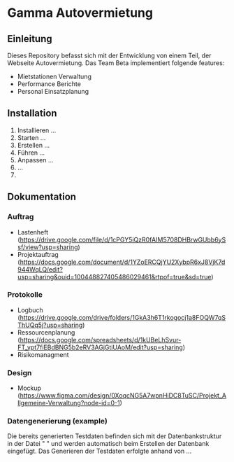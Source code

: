 # Gamma Autovermietung

## Einleitung

Dieses Repository befasst sich mit der Entwicklung von einem Teil, der Webseite Autovermietung. 
Das Team Beta implementiert folgende features:

- Mietstationen Verwaltung
- Performance Berichte
- Personal Einsatzplanung

## Installation

1. Installieren ...
2. Starten ...
3. Erstellen ...
4. Führen ...
5. Anpassen ...
6. ...
7. 
## Dokumentation

### Auftrag
- Lastenheft (https://drive.google.com/file/d/1cPGY5iQzR0fAIM5708DHBrwGUbb6ySsf/view?usp=sharing)
- Projektauftrag (https://docs.google.com/document/d/1YZoERCQjYU2XybpR6xJ8VjK7d944WqLQ/edit?usp=sharing&ouid=100448827405486029461&rtpof=true&sd=true)

### Protokolle
- Logbuch (https://drive.google.com/drive/folders/1GkA3h6T1rkogocj1a8FOQW7qSThUQq5j?usp=sharing)
- Ressourcenplanung (https://docs.google.com/spreadsheets/d/1kUBeLhSvur-FT_ypt7fiEBdBNG5b2eRV3AGjGtiUAoM/edit?usp=sharing)
- Risikomanagment

### Design
- Mockup (https://www.figma.com/design/0XoqcNG5A7wpnHiDC8TuSC/Projekt_Allgemeine-Verwaltung?node-id=0-1)

### Datengenerierung (example)

Die bereits generierten Testdaten befinden sich mit der Datenbankstruktur in der Datei " " und werden automatisch beim Erstellen der Datenbank eingefügt. 
Das Generieren der Testdaten erfolgte anhand von ...
